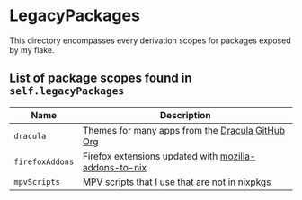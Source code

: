 # LegacyPackages

This directory encompasses every derivation scopes for packages exposed by my flake.

## List of package scopes found in `self.legacyPackages`

| Name            | Description |
| --------------- | ----------- |
| `dracula`       | Themes for many apps from the [Dracula GitHub Org](https://github.com/dracula) |
| `firefoxAddons` | Firefox extensions updated with [mozilla-addons-to-nix](https://git.sr.ht/~rycee/mozilla-addons-to-nix) |
| `mpvScripts`    | MPV scripts that I use that are not in nixpkgs  |
